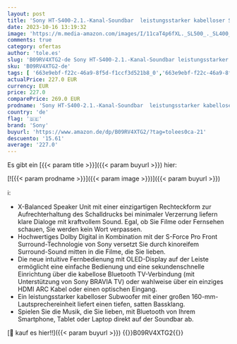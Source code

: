 ```yaml
---
layout: post
title: 'Sony HT-S400-2.1.-Kanal-Soundbar  leistungsstarker kabelloser Subwoofer  X-Balanced Lautsprechertechnologie  Bluetooth  Surround Sound  Dolby Digital   Schwarz'
date: 2023-10-16 13:19:32
image: 'https://m.media-amazon.com/images/I/11caT4p6fXL._SL500_._SL400_.jpg'
comments: true
category: ofertas
author: 'tole.es'
slug: 'B09RV4XTG2-de Sony HT-S400-2.1.-Kanal-Soundbar leistungsstarker...'
sku: 'B09RV4XTG2-de'
tags: [ '663e9ebf-f22c-46a9-8f5d-f1ccf3d521b8_0','663e9ebf-f22c-46a9-8f5d-f1ccf3d521b8_5701','Arborist Merchandising Root','Elektronik & Foto','Hifi & Audio','Hifi-Lautsprecher','Self Service','Sony Soundbar bei Amazon','Soundbar-Lautsprecher','Special Features Stores','sony','🇩🇪', ]
actualPrice: 227.0 EUR
currency: EUR
price: 227.0
comparePrice: 269.0 EUR
prodname: 'Sony HT-S400-2.1.-Kanal-Soundbar  leistungsstarker kabelloser Subwoofer  X-Balanced Lautsprechertechnologie  Bluetooth  Surround Sound  Dolby Digital   Schwarz'
country: 'de'
flag: '🇩🇪'
brand: 'Sony'
buyurl: 'https://www.amazon.de/dp/B09RV4XTG2/?tag=tolees0ca-21'
descuento: '15.61'
average: '227.0'
---
```


Es gibt ein [{{< param title >}}]({{< param buyurl >}}) hier:

[![{{< param prodname >}}]({{< param image >}})]({{< param buyurl >}})

ℹ️:

- X-Balanced Speaker Unit mit einer einzigartigen Rechteckform zur Aufrechterhaltung des Schalldrucks bei minimaler Verzerrung liefern klare Dialoge mit kraftvollem Sound. Egal, ob Sie Filme oder Fernsehen schauen, Sie werden kein Wort verpassen.
- Hochwertiges Dolby Digital in Kombination mit der S-Force Pro Front Surround-Technologie von Sony versetzt Sie durch kinoreifem Surround-Sound mitten in die Filme, die Sie lieben.
- Die neue intuitive Fernbedienung mit OLED-Display auf der Leiste ermöglicht eine einfache Bedienung und eine sekundenschnelle Einrichtung über die kabellose Bluetooth TV-Verbindung (mit Unterstützung von Sony BRAVIA TV) oder wahlweise über ein einziges HDMI ARC Kabel oder einen optischen Eingang.
- Ein leistungsstarker kabelloser Subwoofer mit einer großen 160-mm-Lautsprechereinheit liefert einen tiefen, satten Bassklang.
- Spielen Sie die Musik, die Sie lieben, mit Bluetooth von Ihrem Smartphone, Tablet oder Laptop direkt auf der Soundbar ab.

[🛒 kauf es hier!!]({{< param buyurl >}})
{{<world>}}B09RV4XTG2{{</world>}}
